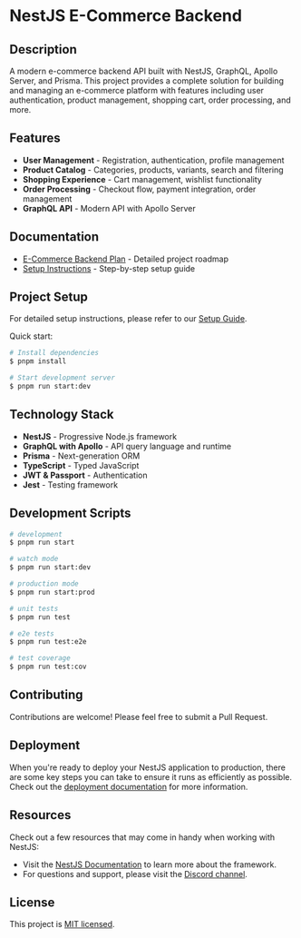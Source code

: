 # NestJS E-Commerce Backend

## Description

A modern e-commerce backend API built with NestJS, GraphQL, Apollo Server, and Prisma. This project provides a complete solution for building and managing an e-commerce platform with features including user authentication, product management, shopping cart, order processing, and more.

## Features

- **User Management** - Registration, authentication, profile management
- **Product Catalog** - Categories, products, variants, search and filtering
- **Shopping Experience** - Cart management, wishlist functionality 
- **Order Processing** - Checkout flow, payment integration, order management
- **GraphQL API** - Modern API with Apollo Server

## Documentation

- [E-Commerce Backend Plan](./Docs/e-commerce-backend-plan.md) - Detailed project roadmap
- [Setup Instructions](./Docs/setup-instructions.md) - Step-by-step setup guide

## Project Setup

For detailed setup instructions, please refer to our [Setup Guide](./Docs/setup-instructions.md).

Quick start:

```bash
# Install dependencies
$ pnpm install

# Start development server
$ pnpm run start:dev
```

## Technology Stack

- **NestJS** - Progressive Node.js framework
- **GraphQL with Apollo** - API query language and runtime
- **Prisma** - Next-generation ORM
- **TypeScript** - Typed JavaScript
- **JWT & Passport** - Authentication
- **Jest** - Testing framework

## Development Scripts

```bash
# development
$ pnpm run start

# watch mode
$ pnpm run start:dev

# production mode
$ pnpm run start:prod

# unit tests
$ pnpm run test

# e2e tests
$ pnpm run test:e2e

# test coverage
$ pnpm run test:cov
```

## Contributing

Contributions are welcome! Please feel free to submit a Pull Request.

## Deployment

When you're ready to deploy your NestJS application to production, there are some key steps you can take to ensure it runs as efficiently as possible. Check out the [deployment documentation](https://docs.nestjs.com/deployment) for more information.

## Resources

Check out a few resources that may come in handy when working with NestJS:

- Visit the [NestJS Documentation](https://docs.nestjs.com) to learn more about the framework.
- For questions and support, please visit the [Discord channel](https://discord.gg/G7Qnnhy).

## License

This project is [MIT licensed](LICENSE).
